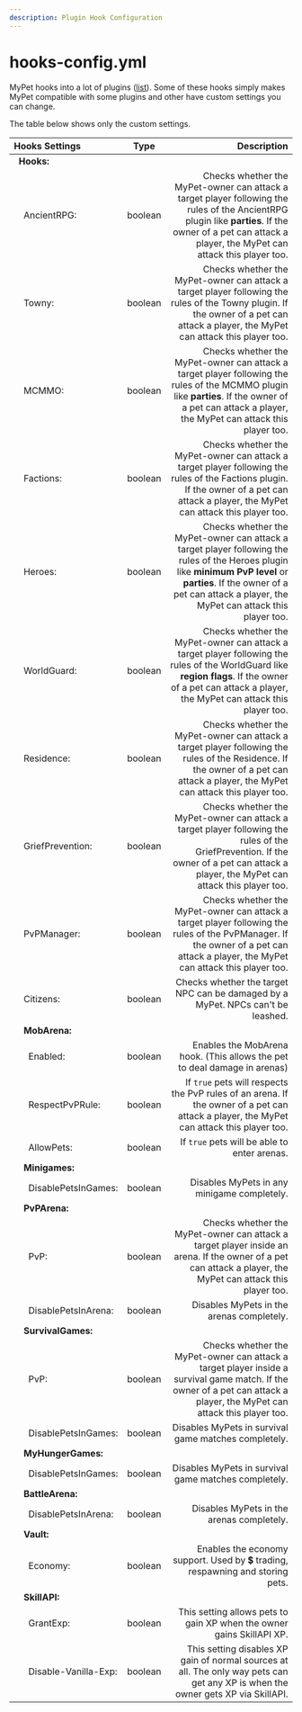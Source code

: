 ```yaml
---
description: Plugin Hook Configuration
---
```


# hooks-config.yml

MyPet hooks into a lot of plugins \([list](../../hooks/)\). Some of these hooks simply makes MyPet compatible with some plugins and other have custom settings you can change.

The table below shows only the custom settings.

| **Hooks Settings** | Type | Description |
| :--- | :---: | ---: |
|   **Hooks:** |  |  |
|     AncientRPG: | boolean | Checks whether the MyPet-owner can attack a target player following the rules of the AncientRPG plugin like **parties**. If the owner of a pet can attack a player, the MyPet can attack this player too. |
|     Towny: | boolean | Checks whether the MyPet-owner can attack a target player following the rules of the Towny plugin. If the owner of a pet can attack a player, the MyPet can attack this player too. |
|     MCMMO: | boolean | Checks whether the MyPet-owner can attack a target player following the rules of the MCMMO plugin like **parties**. If the owner of a pet can attack a player, the MyPet can attack this player too. |
|     Factions: | boolean | Checks whether the MyPet-owner can attack a target player following the rules of the Factions plugin. If the owner of a pet can attack a player, the MyPet can attack this player too. |
|     Heroes: | boolean | Checks whether the MyPet-owner can attack a target player following the rules of the Heroes plugin like **minimum PvP level** or **parties**. If the owner of a pet can attack a player, the MyPet can attack this player too. |
|     WorldGuard: | boolean | Checks whether the MyPet-owner can attack a target player following the rules of the WorldGuard like **region flags**. If the owner of a pet can attack a player, the MyPet can attack this player too. |
|     Residence: | boolean | Checks whether the MyPet-owner can attack a target player following the rules of the Residence. If the owner of a pet can attack a player, the MyPet can attack this player too. |
|     GriefPrevention: | boolean | Checks whether the MyPet-owner can attack a target player following the rules of the GriefPrevention. If the owner of a pet can attack a player, the MyPet can attack this player too. |
|     PvPManager: | boolean | Checks whether the MyPet-owner can attack a target player following the rules of the PvPManager. If the owner of a pet can attack a player, the MyPet can attack this player too. |
|     Citizens: | boolean | Checks whether the target NPC can be damaged by a MyPet. NPCs can't be leashed. |
|     **MobArena:** |  |  |
|       Enabled: | boolean | Enables the MobArena hook. \(This allows the pet to deal damage in arenas\) |
|       RespectPvPRule: | boolean | If `true` pets will respects the PvP rules of an arena. If the owner of a pet can attack a player, the MyPet can attack this player too. |
|       AllowPets: | boolean | If `true` pets will be able to enter arenas. |
|     **Minigames:** |  |  |
|       DisablePetsInGames: | boolean | Disables MyPets in any minigame completely. |
|     **PvPArena:** |  |  |
|       PvP: | boolean | Checks whether the MyPet-owner can attack a target player inside an arena. If the owner of a pet can attack a player, the MyPet can attack this player too. |
|       DisablePetsInArena: | boolean | Disables MyPets in the arenas completely. |
|     **SurvivalGames:** |  |  |
|       PvP: | boolean | Checks whether the MyPet-owner can attack a target player inside a survival game match. If the owner of a pet can attack a player, the MyPet can attack this player too. |
|       DisablePetsInGames: | boolean | Disables MyPets in survival game matches completely. |
|     **MyHungerGames:** |  |  |
|       DisablePetsInGames: | boolean | Disables MyPets in survival game matches completely. |
|     **BattleArena:** |  |  |
|       DisablePetsInArena: | boolean | Disables MyPets in the arenas completely. |
|     **Vault:** |  |  |
|       Economy: | boolean | Enables the economy support. Used by 💲 trading, respawning and storing pets. |
|     **SkillAPI:** |  |  |
|       GrantExp: | boolean | This setting allows pets to gain XP when the owner gains SkillAPI XP. |
|       Disable-Vanilla-Exp: | boolean | This setting disables XP gain of normal sources at all. The only way pets can get any XP is when the owner gets XP via SkillAPI. |

  


